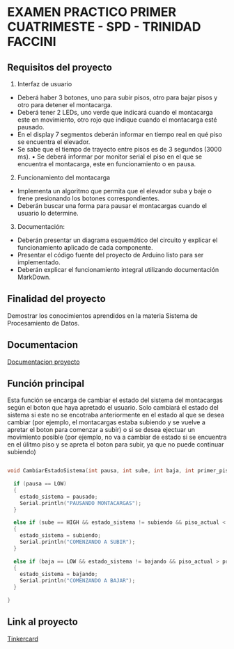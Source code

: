 # EXAMEN PRACTICO PRIMER CUATRIMESTE - SPD - TRINIDAD FACCINI

## Requisitos del proyecto

1. Interfaz de usuario
* Deberá haber 3 botones, uno para subir pisos, otro para bajar pisos y otro para detener el montacarga.
* Deberá tener 2 LEDs, uno verde que indicará cuando el montacarga este en movimiento, otro rojo que indique cuando el montacarga esté pausado.
* En el display 7 segmentos deberán informar en tiempo real en qué piso se
encuentra el elevador.
* Se sabe que el tiempo de trayecto entre pisos es de 3 segundos (3000 ms). •
Se deberá informar por monitor serial el piso en el que se encuentra el
montacarga, este en funcionamiento o en pausa.

2. Funcionamiento del montacarga
* Implementa un algoritmo que permita que el elevador suba y baje o frene presionando los botones correspondientes.
* Deberán buscar una forma para pausar el montacargas cuando el usuario lo
determine.

3. Documentación:
* Deberán presentar un diagrama esquemático del circuito y explicar el funcionamiento aplicado de cada componente.
* Presentar el código fuente del proyecto de Arduino listo para ser implementado.
* Deberán explicar el funcionamiento integral utilizando documentación MarkDown.

## Finalidad del proyecto
Demostrar los conocimientos aprendidos en la materia Sistema de Procesamiento de Datos.

## Documentacion

[Documentacion proyecto](https://github.com/trinifaccini/examen_spd_faccini/blob/master/documentacion.md)
## Función principal

Esta función se encarga de cambiar el estado del sistema del montacargas según el boton que haya apretado el usuario.
Solo cambiará el estado del sistema si este no se encotraba anteriormente en el estado al que se desea cambiar (por ejemplo, el montacargas estaba subiendo y se vuelve a apretar el boton para comenzar a subir) o si se desea ejectuar un movimiento posible (por ejemplo, no va a cambiar de estado si se encuentra en el úlitmo piso y se apreta el boton para subir, ya que no puede continuar subiendo)

~~~ C++ 

void CambiarEstadoSistema(int pausa, int sube, int baja, int primer_piso, int ultimo_piso){
  
  if (pausa == LOW)
  {
    estado_sistema = pausado;
    Serial.println("PAUSANDO MONTACARGAS");
  }
  
  else if (sube == HIGH && estado_sistema != subiendo && piso_actual < ultimo_piso)
  {
    estado_sistema = subiendo;
    Serial.println("COMENZANDO A SUBIR");
  }
  
  else if (baja == LOW && estado_sistema != bajando && piso_actual > primer_piso)
  {
    estado_sistema = bajando;
    Serial.println("COMENZANDO A BAJAR"); 
  }
  
}
~~~

## Link al proyecto
[Tinkercard](https://www.tinkercad.com/things/9P5PWI00o0g-copy-of-parcial-faccini-trinidad-1d/editel?sharecode=AXw5kHL_Jth6nJx7EqBY9xx2F4ZfyMcmLQTsSouAg4A)
